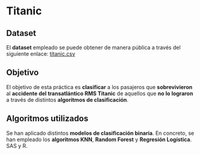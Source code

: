# Titanic

## Dataset

El **dataset** empleado se puede obtener de manera pública a través del siguiente enlace: [titanic.csv](https://www.kaggle.com/datasets/yasserh/titanic-dataset)

## Objetivo

El objetivo de esta práctica es **clasificar** a los pasajeros que **sobrevivieron** al **accidente del transatlántico RMS Titanic** de aquellos que **no lo lograron** a través de distintos **algoritmos de clasificación**.

## Algoritmos utilizados

Se han aplicado distintos **modelos de clasificación binaria**. En concreto, se han empleado los **algoritmos KNN**, **Random Forest** y **Regresión Logística**. SAS y R.
